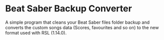 # Beat Saber Backup Converter
A simple program that cleans your Beat Saber files folder backup and converts the custom songs data (Scores, favourites and so on) to the new format used with RSL (1.14.0).
